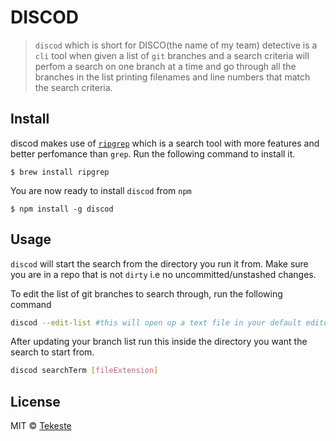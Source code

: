 # DISCOD
> `discod` which is short for DISCO(the name of my team) detective is a `cli` tool when given a list of `git` branches and a search criteria
will perfom a search on one branch at a time and go through all the branches in the list printing filenames and line numbers that match the search criteria.

## Install
discod makes use of [`ripgrep`](https://github.com/BurntSushi/ripgrep) which is a search tool with more features and better perfomance than `grep`.
Run the following command to install it.
```shell
$ brew install ripgrep
```
You are now ready to install `discod` from `npm`
```
$ npm install -g discod
```
## Usage

`discod` will start the search from the directory you run it from. Make sure you are in a repo that is not `dirty` i.e no uncommitted/unstashed changes.

To edit the list of git branches to search through, run the following command
```sh
discod --edit-list #this will open up a text file in your default editor
```
After updating your branch list run this inside the directory you want the search to start from.

```sh
discod searchTerm [fileExtension]
```

## License

MIT © [Tekeste](https://github.com/iamtekeste)
